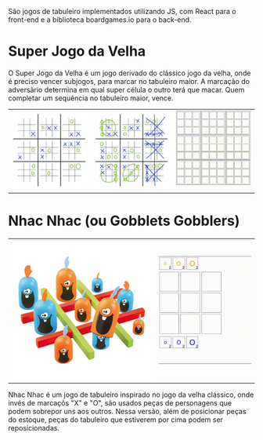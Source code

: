São jogos de tabuleiro implementados utilizando JS, com React para o front-end e a biblioteca boardgames.io para o back-end.

# Super Jogo da Velha

O Super Jogo da Velha é um jogo derivado do clássico jogo da velha, onde é preciso vencer subjogos, para marcar no tabuleiro maior. A marcação do adversãrio determina em qual super célula o outro terá que macar. Quem completar um sequência no tabuleiro maior, vence.

|   |   |   |
| - | - | - |
| <img src="assets/super0.jpg " width="300" /> | <img src="assets/super1.jpg " width="300" /> | <img src="assets/super.gif " width="300" /> |

# Nhac Nhac (ou Gobblets Gobblers)

|   |   |
| - | - |
| <img src="assets/nhac_nhac.png " width="450" /> | <img src="assets/nhac_nhac.gif" width="300" /> |

Nhac Nhac é um jogo de tabuleiro inspirado no jogo da velha clássico, onde invés de marcaçõs "X" e "O", são usados peças de personagens que podem sobrepor uns aos outros. Nessa versão, além de posicionar peças do estoque, peças do tabuleiro que estiverem por cima podem ser reposicionadas.
